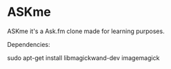 ASKme
===

ASKme it's a Ask.fm clone made for learning purposes. <br/>

Dependencies:

sudo apt-get install libmagickwand-dev imagemagick
